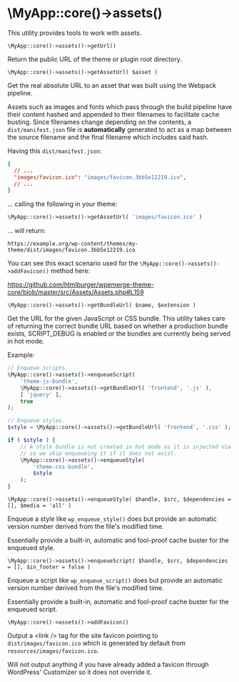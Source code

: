 # \MyApp::core()->assets()

This utility provides tools to work with assets.

`\MyApp::core()->assets()->getUrl()`

Return the public URL of the theme or plugin root directory.

`\MyApp::core()->assets()->getAssetUrl( $asset )`

Get the real absolute URL to an asset that was built using the Webpack pipeline.

Assets such as images and fonts which pass through the build pipeline have their content hashed and appended to their filenames to facilitate cache busting. Since filenames change depending on the contents, a `dist/manifest.json` file is **automatically** generated to act as a map between the source filename and the final filename which includes said hash.

Having this `dist/manifest.json`:
```json
{
  // ...
  "images/favicon.ico": "images/favicon.3bb5e12219.ico",
  // ...
}
```
... calling the following in your theme:
```php
\MyApp::core()->assets()->getAssetUrl( 'images/favicon.ico' )
```
... will return:
```
https://example.org/wp-content/themes/my-theme/dist/images/favicon.3bb5e12219.ico
```

You can see this exact scenario used for the `\MyApp::core()->assets()->addFavicon()` method here:

https://github.com/htmlburger/wpemerge-theme-core/blob/master/src/Assets/Assets.php#L159

`\MyApp::core()->assets()->getBundleUrl( $name, $extension )`

Get the URL for the given JavaScript or CSS bundle.
This utility takes care of returning the correct bundle URL based on whether a production bundle exists, SCRIPT_DEBUG is enabled or the bundles are currently being served in hot mode.

Example:
```php
// Enqueue scripts.
\MyApp::core()->assets()->enqueueScript(
    'theme-js-bundle',
    \MyApp::core()->assets()->getBundleUrl( 'frontend', '.js' ),
    [ 'jquery' ],
    true
);

// Enqueue styles.
$style = \MyApp::core()->assets()->getBundleUrl( 'frontend', '.css' );

if ( $style ) {
    // A style bundle is not created in hot mode as it is injected via JavaScript
    // so we skip enqueueing it if it does not exist.
    \MyApp::core()->assets()->enqueueStyle(
        'theme-css-bundle',
        $style
    );
}
```

`\MyApp::core()->assets()->enqueueStyle( $handle, $src, $dependencies = [], $media = 'all' )`

Enqueue a style like `wp_enqueue_style()` does but provide an automatic version number derived from the file's modified time.

Essentially provide a built-in, automatic and fool-proof cache buster for the enqueued style.

`\MyApp::core()->assets()->enqueueScript( $handle, $src, $dependencies = [], $in_footer = false )`

Enqueue a script like `wp_enqueue_script()` does but provide an automatic version number derived from the file's modified time.

Essentially provide a built-in, automatic and fool-proof cache buster for the enqueued script.

`\MyApp::core()->assets()->addFavicon()`

Output a &lt;link /&gt; tag for the site favicon pointing to `dist/images/favicon.ico` which is generated by default from `resources/images/favicon.ico`.

Will not output anything if you have already added a favicon through WordPress' Customizer so it does not override it.
